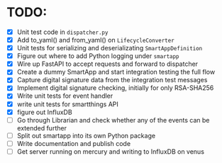 # TODO:

- [x] Unit test code in `dispatcher.py`
- [x] Add to_yaml() and from_yaml() on `LifecycleConverter`
- [x] Unit tests for serializing and deserializating `SmartAppDefinition`
- [x] Figure out where to add Python logging under `smartapp`
- [x] Wire up FastAPI to accept requests and forward to dispatcher
- [x] Create a dummy SmartApp and start integration testing the full flow
- [x] Capture digital signature data from the integration test messages
- [x] Implement digital signature checking, initially for only RSA-SHA256
- [x] Write unit tests for event handler
- [x] write unit tests for smartthings API
- [x] figure out InfluxDB 
- [ ] Go through Librarian and check whether any of the events can be extended further
- [ ] Split out smartapp into its own Python package
- [ ] Write documentation and publish code
- [ ] Get server running on mercury and writing to InfluxDB on venus
